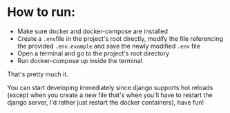 # How to run:
- Make sure docker and docker-compose are installed
- Create a `.env`file in the project's root directly, modify the file referencing the provided `.env.example` and save the newly modified `.env` file
- Open a terminal and go to the project's root directory
- Run docker-compose up inside the terminal

That's pretty much it.

You can start developing immediately since django supports hot reloads (except when you create a new file that's when you'll have to restart the django server, I'd rather just restart the docker containers), have fun!
